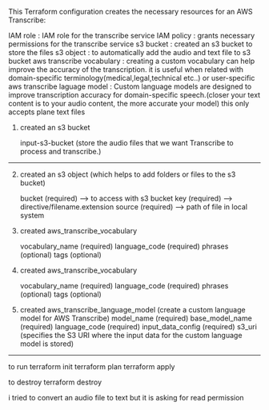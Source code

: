 ﻿
This Terraform configuration creates the necessary resources for an AWS Transcribe:

IAM role : IAM role for the transcribe service
IAM policy : grants necessary permissions for the transcribe service
s3 bucket : created an s3 bucket to store the files
s3 object : to automatically add the audio and text file to s3 bucket 
aws transcribe vocabulary : creating a custom vocabulary can help improve the accuracy of the transcription. it is useful when related with domain-specific terminology(medical,legal,technical etc..) or user-specific
aws transcribe laguage model : Custom language models are designed to improve transcription accuracy for domain-specific speech.(closer your text content is to your audio content, the more accurate your model)
this only accepts plane text files

1. created an s3 bucket

   input-s3-bucket  (store the audio files that we want Transcribe to process and transcribe.)

----------------------

2. created an s3 object (which helps to add folders or files to the s3 bucket)

     bucket (required) --> to access with s3 bucket
     key (required)  -->  directive/filename.extension
     source (required)  --> path of file in local system


3. created aws_transcribe_vocabulary
   
   vocabulary_name (required)
   language_code (required)
   phrases (optional)
   tags (optional)

4. created aws_transcribe_vocabulary
   
   vocabulary_name (required)
   language_code (required)
   phrases (optional)
   tags (optional)

5. created aws_transcribe_language_model (create a custom language model for AWS Transcribe)
    model_name (required)
    base_model_name (required)
    language_code (required)
    input_data_config (required)
      s3_uri (specifies the S3 URI where the input data for the custom language model is stored)

-------------------------

to run 
   terraform init
   terraform plan
   terraform apply

to destroy
   terraform destroy


i tried to convert an audio file to text but it is asking for read permission 





